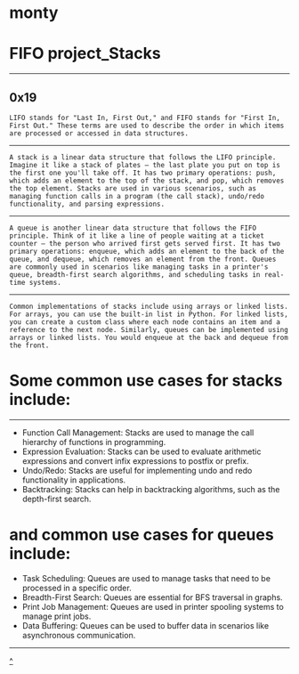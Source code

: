 # monty
# FIFO project_Stacks
-------------------
0x19
----


    LIFO stands for "Last In, First Out," and FIFO stands for "First In, First Out." These terms are used to describe the order in which items are processed or accessed in data structures.

---
    A stack is a linear data structure that follows the LIFO principle. Imagine it like a stack of plates – the last plate you put on top is the first one you'll take off. It has two primary operations: push, which adds an element to the top of the stack, and pop, which removes the top element. Stacks are used in various scenarios, such as managing function calls in a program (the call stack), undo/redo functionality, and parsing expressions.

---
    A queue is another linear data structure that follows the FIFO principle. Think of it like a line of people waiting at a ticket counter – the person who arrived first gets served first. It has two primary operations: enqueue, which adds an element to the back of the queue, and dequeue, which removes an element from the front. Queues are commonly used in scenarios like managing tasks in a printer's queue, breadth-first search algorithms, and scheduling tasks in real-time systems.

---
    Common implementations of stacks include using arrays or linked lists. For arrays, you can use the built-in list in Python. For linked lists, you can create a custom class where each node contains an item and a reference to the next node. Similarly, queues can be implemented using arrays or linked lists. You would enqueue at the back and dequeue from the front.

# Some common use cases for stacks include:
---

  * Function Call Management: Stacks are used to manage the call hierarchy of functions in programming.
  * Expression Evaluation: Stacks can be used to evaluate arithmetic expressions and convert infix expressions to postfix or prefix.
  * Undo/Redo: Stacks are useful for implementing undo and redo functionality in applications.
  * Backtracking: Stacks can help in backtracking algorithms, such as the depth-first search.
    
# and common use cases for queues include:
  * Task Scheduling: Queues are used to manage tasks that need to be processed in a specific order.
  * Breadth-First Search: Queues are essential for BFS traversal in graphs.
  * Print Job Management: Queues are used in printer spooling systems to manage print jobs.
  * Data Buffering: Queues can be used to buffer data in scenarios like asynchronous communication.
---

[^](monty)
